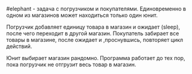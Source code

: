 #elephant - задача с погрузчиком и покупателями. 
Единовременно в одном из магазинов может находиться только один юнит.

Погрузчик добавляет единицу товара в магазин и ожидает (sleep), после чего переходит в другой магазин. 
Покупатель забирает все товары в магазине, после ожидает и ,проснувшись, повторяет цикл действий.

Юнит выбирает магазин рандомно. 
Программа работает до тех пор, пока погрузчик не отгрузит весь товар в магазин.
